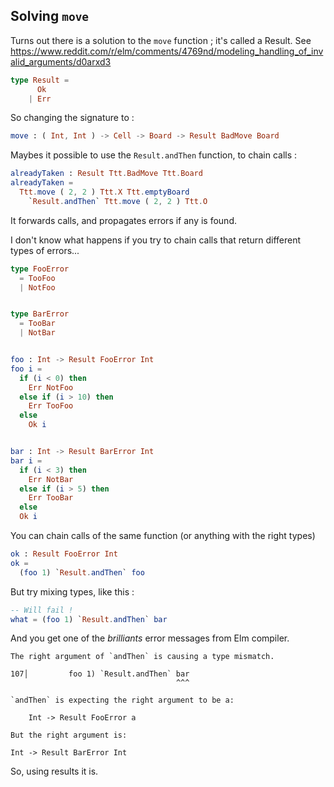Solving `move`
-------------

Turns out there is a solution to the `move` function ; it's called a Result.
See https://www.reddit.com/r/elm/comments/4769nd/modeling_handling_of_invalid_arguments/d0arxd3

```elm
type Result =
      Ok
    | Err
```

So changing the signature to :

```elm
move : ( Int, Int ) -> Cell -> Board -> Result BadMove Board
```

Maybes it possible to use the `Result.andThen` function, to chain calls :

```elm
alreadyTaken : Result Ttt.BadMove Ttt.Board
alreadyTaken =
  Ttt.move ( 2, 2 ) Ttt.X Ttt.emptyBoard
    `Result.andThen` Ttt.move ( 2, 2 ) Ttt.O
```

It forwards calls, and propagates errors if any is found.

I don't know what happens if you try to chain calls that return different types of errors...


```elm
type FooError
  = TooFoo
  | NotFoo


type BarError
  = TooBar
  | NotBar


foo : Int -> Result FooError Int
foo i =
  if (i < 0) then
    Err NotFoo
  else if (i > 10) then
    Err TooFoo
  else
    Ok i


bar : Int -> Result BarError Int
bar i =
  if (i < 3) then
    Err NotBar
  else if (i > 5) then
    Err TooBar
  else
  Ok i
```

You can chain calls of the same function (or anything with the right types)

```elm
ok : Result FooError Int
ok =
  (foo 1) `Result.andThen` foo
```

But try mixing types, like this : 

```elm
-- Will fail !           
what = (foo 1) `Result.andThen` bar
```

And you get one of the *brilliants* error messages from Elm compiler.

```
The right argument of `andThen` is causing a type mismatch.
           
107│         foo 1) `Result.andThen` bar
                                     ^^^

`andThen` is expecting the right argument to be a:
                                
    Int -> Result FooError a

But the right argument is:

Int -> Result BarError Int
```

So, using results it is.


